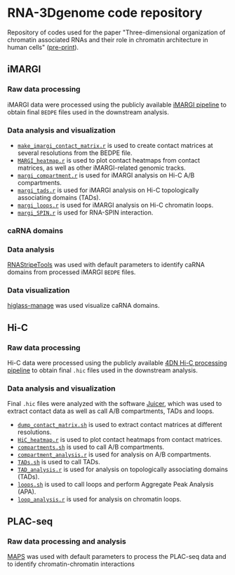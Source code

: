 # RNA-3Dgenome code repository

Repository of codes used for the paper "Three-dimensional organization of chromatin associated RNAs and their role in chromatin architecture in human cells" ([pre-print](https://www.biorxiv.org/content/10.1101/2021.06.10.447969v1)).

## iMARGI

### Raw data processing

iMARGI data were processed using the publicly available [iMARGI pipeline](https://github.com/Zhong-Lab-UCSD/iMARGI-Docker) to obtain final `BEDPE` files used in the downstream analysis.

### Data analysis and visualization

- [`make_imargi_contact_matrix.r`](./iMARGI/make_imargi_contact_matrix.r) is used to create contact matrices at several resolutions from the BEDPE file.
- [`MARGI_heatmap.r`](./iMARGI/MARGI_heatmap.r) is used to plot contact heatmaps from contact matrices, as well as other iMARGI-related genomic tracks.
- [`margi_compartment.r`](./iMARGI/margi_compartment.r) is used for iMARGI analysis on Hi-C A/B compartments.
- [`margi_tads.r`](./iMARGI/margi_tads.r) is used for iMARGI analysis on Hi-C topologically associating domains (TADs).
- [`margi_loops.r`](./iMARGI/margi_loops.r) is used for iMARGI analysis on Hi-C chromatin loops.
- [`margi_SPIN.r`](./iMARGI/margi_SPIN.r) is used for RNA-SPIN interaction. 


### caRNA domains

### Data analysis
[RNAStripeTools](https://github.com/Zhong-Lab-UCSD/rnaStripe) was used with default parameters to identify caRNA domains from processed iMARGI `BEDPE` files. 

### Data visualization
[higlass-manage](https://github.com/higlass/higlass-manage) was used visualize caRNA domains.

## Hi-C

### Raw data processing

Hi-C data were processed using the publicly available [4DN Hi-C processing pipeline](https://data.4dnucleome.org/resources/data-analysis/hi_c-processing-pipeline) to obtain final `.hic` files used in the downstream analysis.


### Data analysis and visualization

Final `.hic` files were analyzed with the software [Juicer](https://github.com/aidenlab/juicer), which was used to extract contact data as well as call A/B compartments, TADs and loops.

- [`dump_contact_matrix.sh`](./HiC/dump_contact_matrix.sh) is used to extract contact matrices at different resolutions.
- [`HiC_heatmap.r`](./HiC/HiC_heatmap.r) is used to plot contact heatmaps from contact matrices.
- [`compartments.sh`](./HiC/compartments.sh) is used to call A/B compartments.
- [`compartment_analysis.r`](./HiC/compartment_analysis.r) is used for analysis on A/B compartments.
- [`TADs.sh`](./HiC/TADs.sh) is used to call TADs.
- [`TAD_analysis.r`](./HiC/TAD_analysis.r) is used for analysis on topologically associating domains (TADs).
- [`loops.sh`](./HiC/loops.sh) is used to call loops and perform Aggregate Peak Analysis (APA).
- [`loop_analysis.r`](./HiC/loop_analysis.r) is used for analysis on chromatin loops.

## PLAC-seq

### Raw data processing and analysis
[MAPS](https://github.com/ijuric/MAPS) was used with default parameters to process the PLAC-seq data and to identify chromatin-chromatin interactions 
